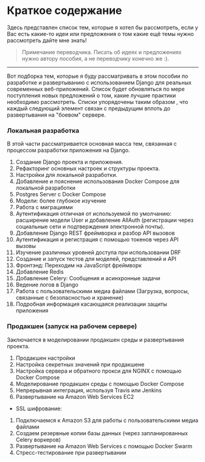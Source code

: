 # Краткое содержание

Здесь представлен список тем, которые я хотел бы рассмотреть, если у Вас есть какие-то идеи или предложения о том какие ещё темы нужно рассмотреть дайте мне знать!

> Примечание переводчика. Писать об идеях и предложениях нужно автору пособия, а не переводчику конечно же :\).

---

Вот подборка тем, которые я буду рассматривать в этом пособии по разработке и развертыванию с использованием Django для реальных современных веб-приложений. Список будет обновляться по мере поступления новых предложений о том, какие лучшие практики необходимо рассмотреть. Списки упорядочены таким образом , что каждый следующий элемент связан с предыдущим вплоть до развертывания на "боевом" сервере.

### Локальная разработка

В этой части рассматривается основная масса тем, связанная с процессом разработки приложения на Django.

1. Создание Django проекта и приложения.
2. Рефакторинг основных настроек и структуры проекта.
3. Настройки для локальной разработки.
4. Добавление и пояснение использования Docker Compose для локальной разработки
5. Postgres Server c Docker Compose
6. Модели: более глубокое изучение
7. Работа с миграциями
8. Аутентификация отличная от используемой по умолчанию: расширение модели User и добавление AllAuth \(регистрации через социальные сети и подтверждения электронной почты\).
9. Добавление Django REST фреймворка и разбор API вызовов
10. Аутентификация и регистрация с помощью токенов через API вызовы
11. Изучение различных уровней доступа при использовании DRF
12. Создание и запуск тестов для моделей, представлений и API
13. Фронтэнд: Переходим на JavaScript фреймворк
14. Добавление Redis
15. Добавление Celery: Сообщения и асинхронные задачи
16. Ведение логов в Django
17. Работа с пользовательскими медиа файлами \(Загрузка, вопросы, связанные с безопасностью и хранение\)
18. Подробная информация касающаяся реализации защиты приложения

### Продакшен \(запуск на рабочем сервере\)

Заключается в моделировании продакшен среды и развертывания проекта.

1. Продакшен настройки
2. Настройка секретных значений при продакшене
3. Настройка сервера и обратного прокси для NGINX c помощью Docker Compose
4. Моделирование продакшен среды с помощью Docker Compose
5. Непрерывная интеграция, используя Travis или Jenkins
6. Развертывание на Amazon Web Services EC2

* SSL шифрование:

1. Подключаемся к Amazon S3 для работы с пользовательскими медиа файлами
2. Создаем резервные копии базы данных \(через запланированных Celery воркеров\)
3. Развертывание на Amazon Web Services c помощью Docker Swarm
4. Стресс-тестирование при развертывании





